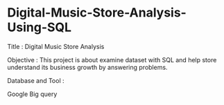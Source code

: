 # Digital-Music-Store-Analysis-Using-SQL

Title : Digital Music Store Analysis


Objective : This project is about examine dataset with SQL and help store understand its business growth by answering problems.

Database and Tool :

Google Big query



